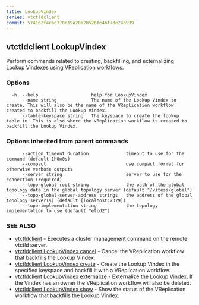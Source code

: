 ```yaml
---
title: LookupVindex
series: vtctldclient
commit: 574162f4cad770c19a20a28526fe46f7de24b999
---
```

## vtctldclient LookupVindex

Perform commands related to creating, backfilling, and externalizing Lookup Vindexes using VReplication workflows.

### Options

```
  -h, --help                    help for LookupVindex
      --name string             The name of the Lookup Vindex to create. This will also be the name of the VReplication workflow created to backfill the Lookup Vindex.
      --table-keyspace string   The keyspace to create the lookup table in. This is also where the VReplication workflow is created to backfill the Lookup Vindex.
```

### Options inherited from parent commands

```
      --action_timeout duration              timeout to use for the command (default 1h0m0s)
      --compact                              use compact format for otherwise verbose outputs
      --server string                        server to use for the connection (required)
      --topo-global-root string              the path of the global topology data in the global topology server (default "/vitess/global")
      --topo-global-server-address strings   the address of the global topology server(s) (default [localhost:2379])
      --topo-implementation string           the topology implementation to use (default "etcd2")
```

### SEE ALSO

* [vtctldclient](../)	 - Executes a cluster management command on the remote vtctld server.
* [vtctldclient LookupVindex cancel](./vtctldclient_lookupvindex_cancel/)	 - Cancel the VReplication workflow that backfills the Lookup Vindex.
* [vtctldclient LookupVindex create](./vtctldclient_lookupvindex_create/)	 - Create the Lookup Vindex in the specified keyspace and backfill it with a VReplication workflow.
* [vtctldclient LookupVindex externalize](./vtctldclient_lookupvindex_externalize/)	 - Externalize the Lookup Vindex. If the Vindex has an owner the VReplication workflow will also be deleted.
* [vtctldclient LookupVindex show](./vtctldclient_lookupvindex_show/)	 - Show the status of the VReplication workflow that backfills the Lookup Vindex.

